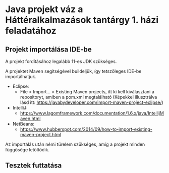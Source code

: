 # Java projekt váz a Háttéralkalmazások tantárgy 1. házi feladatához

## Projekt importálása IDE-be

A projekt fordításához legalább 11-es JDK szükséges.

A projektet Maven segítségével buildeljük, így tetszőleges IDE-be importálhatjuk.

- Eclipse:
  - File > Import... > Existing Maven projects, itt ki kell kiválasztani a repositoryt, amiben a pom.xml megtalálható (Képekkel illusztrálva lásd itt: <https://javabydeveloper.com/import-maven-project-eclipse/>)
- IntelliJ:
  - <https://www.lagomframework.com/documentation/1.6.x/java/IntellijMaven.html>
- NetBeans:
  - <https://www.hubberspot.com/2014/09/how-to-import-existing-maven-project.html>

Az importálás után némi türelem szükséges, amíg a projekt minden függősége letöltődik.

## Tesztek futtatása

